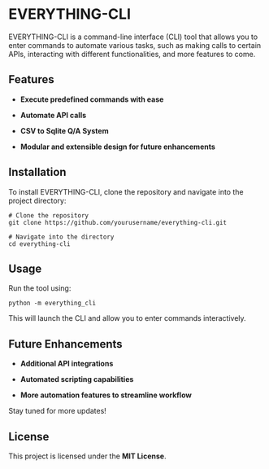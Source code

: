 EVERYTHING-CLI
==============

EVERYTHING-CLI is a command-line interface (CLI) tool that allows you to enter commands to automate various tasks, such as making calls to certain APIs, interacting with different functionalities, and more features to come.

Features
--------

-   **Execute predefined commands with ease**

-   **Automate API calls**

-   **CSV to Sqlite Q/A System**

-   **Modular and extensible design for future enhancements**

Installation
------------

To install EVERYTHING-CLI, clone the repository and navigate into the project directory:

```
# Clone the repository
git clone https://github.com/yourusername/everything-cli.git

# Navigate into the directory
cd everything-cli
```

Usage
-----

Run the tool using:

```
python -m everything_cli
```

This will launch the CLI and allow you to enter commands interactively.

Future Enhancements
-------------------

-   **Additional API integrations**

-   **Automated scripting capabilities**

-   **More automation features to streamline workflow**

Stay tuned for more updates!

License
-------

This project is licensed under the **MIT License**.
